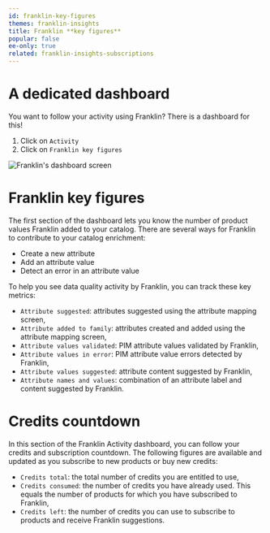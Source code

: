 ```yaml
---
id: franklin-key-figures
themes: franklin-insights
title: Franklin **key figures**
popular: false
ee-only: true
related: franklin-insights-subscriptions
---
```

# A dedicated dashboard
You want to follow your activity using Franklin? There is a dashboard for this!
1. Click on `Activity`
2. Click on `Franklin key figures`

![Franklin's dashboard screen](../img/Akeneo_Screenshot_Franklin_Insights_key-figures.png)

# Franklin key figures

The first section of the dashboard lets you know the number of product values Franklin added to your catalog. There are several ways for Franklin to contribute to your catalog enrichment:
- Create a new attribute
- Add an attribute value
- Detect an error in an attribute value


To help you see data quality activity by Franklin, you can track these key metrics:
- `Attribute suggested`: attributes suggested using the attribute mapping screen,
- `Attribute added to family`: attributes created and added using the attribute mapping screen,
- `Attribute values validated`: PIM attribute values validated by Franklin,
- `Attribute values in error`: PIM attribute value errors detected by Franklin,
- `Attribute values suggested`: attribute content suggested by Franklin,
- `Attribute names and values`: combination of an attribute label and content suggested by Franklin.


# Credits countdown

In this section of the Franklin Activity dashboard, you can follow your credits and subscription countdown. The following figures are available and updated as you subscribe to new products or buy new credits:
- `Credits total`: the total number of credits you are entitled to use,
- `Credits consumed`: the number of credits you have already used. This equals the number of products for which you have subscribed to Franklin,
- `Credits left`: the number of credits you can use to subscribe to products and receive Franklin suggestions.
